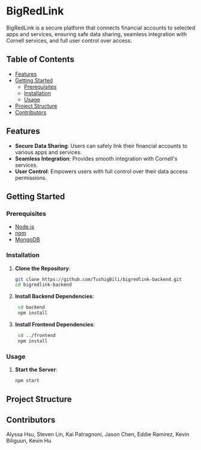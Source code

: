 # BigRedLink

BigRedLink is a secure platform that connects financial accounts to selected apps and services, ensuring safe data sharing, seamless integration with Cornell services, and full user control over access.

## Table of Contents

- [Features](#features)
- [Getting Started](#getting-started)
  - [Prerequisites](#prerequisites)
  - [Installation](#installation)
  - [Usage](#usage)
- [Project Structure](#project-structure)
- [Contributors](#contributors)

## Features

- **Secure Data Sharing**: Users can safely link their financial accounts to various apps and services.
- **Seamless Integration**: Provides smooth integration with Cornell's services.
- **User Control**: Empowers users with full control over their data access permissions.

## Getting Started

### Prerequisites

- [Node.js](https://nodejs.org/)
- [npm](https://www.npmjs.com/)
- [MongoDB](https://www.mongodb.com/)

### Installation

1. **Clone the Repository**:

   ```bash
   git clone https://github.com/TushigBili/bigredlink-backend.git
   cd bigredlink-backend
2. **Install Backend Dependencies**:
   ```bash
    cd backend
    npm install
3. **Install Frontend Dependencies**:
   ```bash
    cd ../frontend
    npm install
### Usage
1. **Start the Server**:
   ```bash
   npm start
## Project Structure

## Contributors
Alyssa Hsu, Steven Lin, Kai Patragnoni, Jason Chen, Eddie Ramirez, Kevin Biliguun, Kevin Hu

